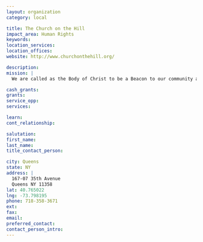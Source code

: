 ```yaml
---
layout: organization
category: local

title: The Church on the Hill
impact_area: Human Rights
keywords: 
location_services: 
location_offices: 
website: http://www.churchonthehill.org/

description: 
mission: |
  We are called as the Body of Christ to be a Beacon to our community and the world.

cash_grants: 
grants: 
service_opp: 
services: 

learn: 
cont_relationship: 

salutation: 
first_name: 
last_name: 
title_contact_person: 

city: Queens
state: NY
address: |
  167-07 35th Avenue  
  Queens NY 11358
lat: 40.765022
lng: -73.798195
phone: 718-358-3671
ext: 
fax: 
email: 
preferred_contact: 
contact_person_intro: 
---
```

